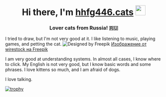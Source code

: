 <h1 align="center">Hi there, I'm <a href="https://spacehey.com/hhfg446" target="_blank">hhfg446.cats</a> 
<img src="https://github.com/blackcater/blackcater/raw/main/images/Hi.gif" height="32"/></h1>
<h3 align="center">Lover cats from Russia! 🇷🇺</h3>

I tried to draw, but I'm not very good at it. I like listening to music, playing games, and petting the cat.  ![Designed by Freepik](https://github.com/hhfg446-cats/hhfg446-cats/assets/171927204/f759512f-9d16-417f-960b-41c941ca26b7)
<a href="https://ru.freepik.com/free-photo/closeup-shot-beautiful-ginger-domestic-kitten-sitting-white-surface_14195938.htm#query=k%D0%BE%D1%82&position=5&from_view=keyword&track=ais_user&uuid=8b0c43bc-709e-45ee-8845-de2157ae563a">Изображение от wirestock на Freepik</a>


I am very good at understanding systems. In almost all cases, I know where to click. My English is not very good, but I know basic words and some phrases. I love kittens so much, and I am afraid of dogs.

I love talking.


[![trophy](https://github-profile-trophy.vercel.app/?username=hhfg446-cats)](https://github.com/hhfg446-cats/github-profile-trophy)
